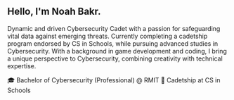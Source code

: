 ## Hello, I'm Noah Bakr.

Dynamic and driven Cybersecurity Cadet with a passion for safeguarding vital data against emerging threats. Currently completing a cadetship program endorsed by CS in Schools, while pursuing advanced studies in Cybersecurity. With a background in game development and coding, I bring a unique perspective to Cybersecurity, combining creativity with technical expertise.

🎓 Bachelor of Cybersecurity (Professional) @ RMIT
🌱 Cadetship at CS in Schools

<!--
**Noah-Bakr/Noah-Bakr** is a ✨ _special_ ✨ repository because its `README.md` (this file) appears on your GitHub profile.

Here are some ideas to get you started:

- 🔭 I’m currently working on ...
- 🌱 I’m currently learning ...
- 👯 I’m looking to collaborate on ...
- 🤔 I’m looking for help with ...
- 💬 Ask me about ...
- 📫 How to reach me: ...
- 😄 Pronouns: ...
- ⚡ Fun fact: ...
-->
